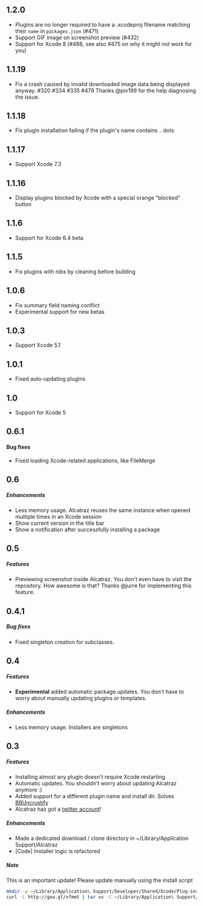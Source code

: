 ## 1.2.0

- Plugins are no longer required to have a .xcodeproj filename matching their `name` in `packages.json` (#471)
- Support GIF image on screenshot preview (#432)
- Support for Xcode 8 (#488, see also #475 on why it might not work for you)

## 1.1.19

- Fix a crash caused by invalid downloaded image data being displayed anyway. #320 #334 #335 #479
  Thanks @piv199 for the help diagnosing the issue.

## 1.1.18

- Fix plugin installation failing if the plugin's name contains `.` dots

## 1.1.17

- Support Xcode 7.3


## 1.1.16

- Display plugins blocked by Xcode with a special orange "blocked" button

## 1.1.6

- Support for Xcode 6.4 beta


## 1.1.5

- Fix plugins with nibs by cleaning before building


## 1.0.6

- Fix summary field naming conflict
- Experimental support for new betas


## 1.0.3

- Support Xcode 5.1


## 1.0.1

- Fixed auto-updating plugins


## 1.0

- Support for Xcode 5


## 0.6.1

#### Bug fixes

- Fixed loading Xcode-related applications, like FileMerge


## 0.6

##### Enhancements

- Less memory usage. Alcatraz reuses the same instance when opened multiple times in an Xcode session
- Show current version in the title bar
- Show a notification after successfully installing a package


## 0.5

##### Features

- Previewing screenshot inside Alcatraz. You don't even have to visit the repository. How awesome is that?
  Thanks @jurre for implementing this feature.


## 0.4.1

##### Bug fixes

- Fixed singleton creation for subclasses.


## 0.4

##### Features

- __Experimental__ added automatic package updates. You don't have to worry about manually updating plugins or templates.

##### Enhancements

- Less memory usage. Installers are singletons


## 0.3

##### Features

- Installing almost any plugin doesn't require Xcode restarting
- Automatic updates. You shouldn't worry about updating Alcatraz anymore :)
- Added support for a different plugin name and install dir. Solves [BBUncrustify](https://github.com/mneorr/alcatraz-packages/pull/17)
- Alcatraz haz got a [twitter account](https://twitter.com/alcatraz_xcode)!

##### Enhancements

- Made a dedicated download / clone directory in ~/Library/Application Support/Alcatraz
- [Code] Installer logic is refactored

##### Note

This is an important update! Please update manually using the install script
``` bash
mkdir -p ~/Library/Application\ Support/Developer/Shared/Xcode/Plug-ins;
curl -L http://goo.gl/xfmmt | tar xv -C ~/Library/Application\ Support/Developer/Shared/Xcode/Plug-ins -
```

